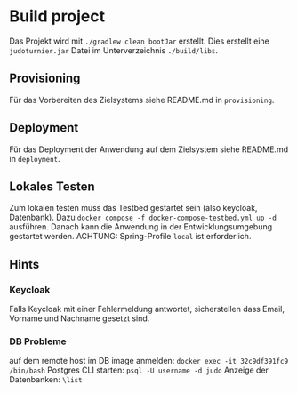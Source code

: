 
# Build project

Das Projekt wird mit `./gradlew clean bootJar` erstellt.
Dies erstellt eine `judoturnier.jar` Datei im Unterverzeichnis `./build/libs`.

## Provisioning

Für das Vorbereiten des Zielsystems siehe README.md in `provisioning`.

## Deployment

Für das Deployment der Anwendung auf dem Zielsystem siehe README.md in `deployment`.


## Lokales Testen

Zum lokalen testen muss das Testbed gestartet sein (also keycloak, Datenbank).
Dazu `docker compose -f docker-compose-testbed.yml up -d` ausführen.
Danach kann die Anwendung in der Entwicklungsumgebung gestartet werden.
ACHTUNG: Spring-Profile `local` ist erforderlich.


## Hints

### Keycloak

Falls Keycloak mit einer Fehlermeldung antwortet, sicherstellen dass Email, Vorname und Nachname gesetzt sind.

### DB Probleme

auf dem remote host im DB image anmelden:
`docker exec -it 32c9df391fc9 /bin/bash`
Postgres CLI starten:
`psql -U username -d judo`
Anzeige der Datenbanken:
`\list`